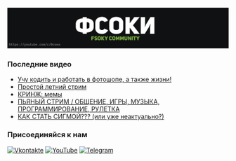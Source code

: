 [![Header](https://github.com/Fsoky/Fsoky/blob/main/assets/header-github.jpg)](https://youtube.com/c/Фсоки)

### Последние видео
<!-- YOUTUBE:START -->
- [Учу кодить и работать в фотошопе, а также жизни!](https://www.youtube.com/watch?v=0xMcYi4Fhw0)
- [Простой летний стрим](https://www.youtube.com/watch?v=d3xFFvEXCEs)
- [КРИНЖ: мемы](https://www.youtube.com/watch?v=u71s43k8n5U)
- [ПЬЯНЫЙ СТРИМ / ОБЩЕНИЕ, ИГРЫ, МУЗЫКА, ПРОГРАММИРОВАНИЕ, РУЛЕТКА](https://www.youtube.com/watch?v=4GFopad-43w)
- [КАК СТАТЬ СИГМОЙ??? &lpar;или уже неактуально?&rpar;](https://www.youtube.com/watch?v=r7C229smTCg)
<!-- YOUTUBE:END -->

### Присоединяйся к нам
[![Vkontakte](https://img.shields.io/badge/Vkontakte-black?style=for-the-badge&logo=VK)](https://vk.com/fsoky)
[![YouTube](https://img.shields.io/badge/YouTube-red?style=for-the-badge&logo=YouTube)](https://youtube.com/c/Фсоки)
[![Telegram](https://img.shields.io/badge/Telegram-blue?style=for-the-badge&logo=Telegram)](https://t.me/fsokycommunity)
